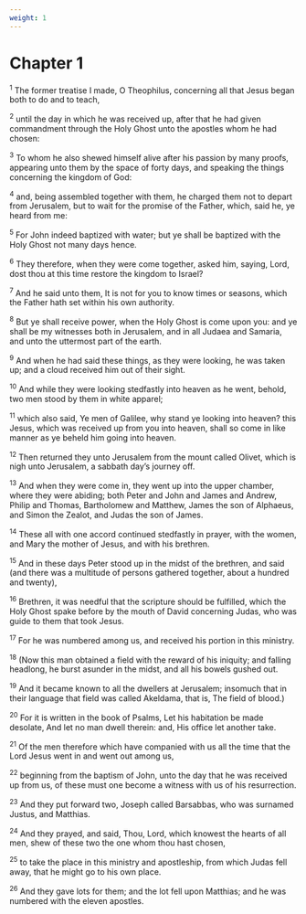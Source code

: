 ```yaml
---
weight: 1
---
```


# Chapter 1

<sup>1</sup> The former treatise I made, O Theophilus, concerning all that Jesus began both to do and to teach, 

<sup>2</sup> until the day in which he was received up, after that he had given commandment through the Holy Ghost unto the apostles whom he had chosen: 

<sup>3</sup> To whom he also shewed himself alive after his passion by many proofs, appearing unto them by the space of forty days, and speaking the things concerning the kingdom of God: 

<sup>4</sup> and, being assembled together with them, he charged them not to depart from Jerusalem, but to wait for the promise of the Father, which, said he, ye heard from me: 

<sup>5</sup> For John indeed baptized with water; but ye shall be baptized with the Holy Ghost not many days hence. 

<sup>6</sup> They therefore, when they were come together, asked him, saying, Lord, dost thou at this time restore the kingdom to Israel? 

<sup>7</sup> And he said unto them, It is not for you to know times or seasons, which the Father hath set within his own authority. 

<sup>8</sup> But ye shall receive power, when the Holy Ghost is come upon you: and ye shall be my witnesses both in Jerusalem, and in all Judaea and Samaria, and unto the uttermost part of the earth. 

<sup>9</sup> And when he had said these things, as they were looking, he was taken up; and a cloud received him out of their sight. 

<sup>10</sup> And while they were looking stedfastly into heaven as he went, behold, two men stood by them in white apparel; 

<sup>11</sup> which also said, Ye men of Galilee, why stand ye looking into heaven? this Jesus, which was received up from you into heaven, shall so come in like manner as ye beheld him going into heaven. 

<sup>12</sup> Then returned they unto Jerusalem from the mount called Olivet, which is nigh unto Jerusalem, a sabbath day’s journey off. 

<sup>13</sup> And when they were come in, they went up into the upper chamber, where they were abiding; both Peter and John and James and Andrew, Philip and Thomas, Bartholomew and Matthew, James the son of Alphaeus, and Simon the Zealot, and Judas the son of James. 

<sup>14</sup> These all with one accord continued stedfastly in prayer, with the women, and Mary the mother of Jesus, and with his brethren. 

<sup>15</sup> And in these days Peter stood up in the midst of the brethren, and said (and there was a multitude of persons gathered together, about a hundred and twenty), 

<sup>16</sup> Brethren, it was needful that the scripture should be fulfilled, which the Holy Ghost spake before by the mouth of David concerning Judas, who was guide to them that took Jesus. 

<sup>17</sup> For he was numbered among us, and received his portion in this ministry. 

<sup>18</sup> (Now this man obtained a field with the reward of his iniquity; and falling headlong, he burst asunder in the midst, and all his bowels gushed out. 

<sup>19</sup> And it became known to all the dwellers at Jerusalem; insomuch that in their language that field was called Akeldama, that is, The field of blood.) 

<sup>20</sup> For it is written in the book of Psalms, Let his habitation be made desolate, And let no man dwell therein: and, His office let another take. 

<sup>21</sup> Of the men therefore which have companied with us all the time that the Lord Jesus went in and went out among us, 

<sup>22</sup> beginning from the baptism of John, unto the day that he was received up from us, of these must one become a witness with us of his resurrection. 

<sup>23</sup> And they put forward two, Joseph called Barsabbas, who was surnamed Justus, and Matthias. 

<sup>24</sup> And they prayed, and said, Thou, Lord, which knowest the hearts of all men, shew of these two the one whom thou hast chosen, 

<sup>25</sup> to take the place in this ministry and apostleship, from which Judas fell away, that he might go to his own place. 

<sup>26</sup> And they gave lots for them; and the lot fell upon Matthias; and he was numbered with the eleven apostles. 


